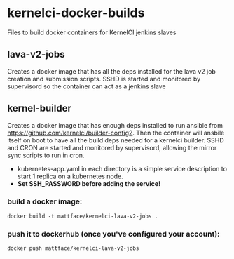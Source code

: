 # kernelci-docker-builds
Files to build docker containers for KernelCI jenkins slaves

## lava-v2-jobs
Creates a docker image that has all the deps installed for the lava v2 job creation and submission scripts.
SSHD is started and monitored by supervisord so the container can act as a jenkins slave

## kernel-builder
Creates a docker image that has enough deps installed to run ansible from https://github.com/kernelci/builder-config2.
Then the container will ansbile itself on boot to have all the build deps needed for a kernelci builder.
SSHD and CRON are started and monitored by supervisord, allowing the mirror sync scripts to run in cron.

* kubernetes-app.yaml in each directory is a simple service description to start 1 replica on a kubernetes node.
* **Set SSH_PASSWORD before adding the service!**

### build a docker image:
`docker build -t mattface/kernelci-lava-v2-jobs .`

### push it to dockerhub (once you've configured your account):
`docker push mattface/kernelci-lava-v2-jobs`
